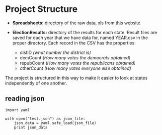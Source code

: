 # Project Structure
- **Spreadsheets:** directory of the raw data, xls from [this](http://www.fec.gov/pubrec/electionresults.shtml) website.

- **ElectionResults:** directory of the results for each state. Result files are saved for each year that we have data for, named YEAR.csv in the proper directory. Each record in the CSV has the properties:
  - distID *(what number the district is)*
  - demCount *(How many votes the democrats obtained)*
  - repubCount *(How many votes the republicans obtained)*
  - otherCount *(How many votes everyone else obtained)*

The project is structured in this way to make it easier to look at states independently of one another.
## reading json
    import yaml

    with open("test.json") as json_file:
        json_data = yaml.safe_load(json_file)
        print json_data
